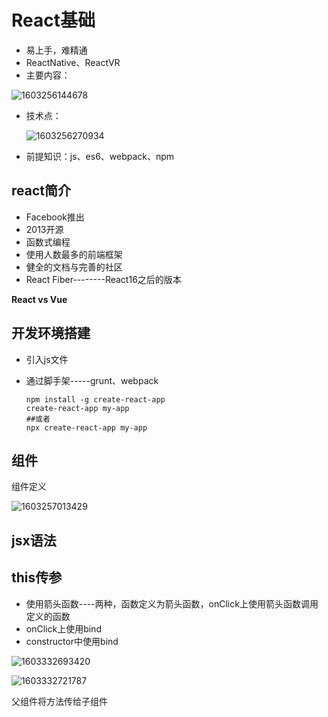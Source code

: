 # React基础

- 易上手，难精通
- ReactNative、ReactVR
- 主要内容：

![1603256144678](C:\Users\12924\AppData\Local\Temp\1603256144678.png)

- 技术点：

  ![1603256270934](C:\Users\12924\AppData\Local\Temp\1603256270934.png)

- 前提知识：js、es6、webpack、npm

## react简介

- Facebook推出
- 2013开源
- 函数式编程
- 使用人数最多的前端框架
- 健全的文档与完善的社区
- React Fiber--------React16之后的版本

**React  vs   Vue**

## 开发环境搭建

- 引入js文件

- 通过脚手架-----grunt、webpack

  ~~~
  npm install -g create-react-app
  create-react-app my-app
  ##或者
  npx create-react-app my-app
  ~~~

## 组件

组件定义

![1603257013429](C:\Users\12924\AppData\Local\Temp\1603257013429.png)

## jsx语法



## this传参

- 使用箭头函数----两种，函数定义为箭头函数，onClick上使用箭头函数调用定义的函数
- onClick上使用bind
- constructor中使用bind

![1603332693420](C:\Users\12924\AppData\Local\Temp\1603332693420.png)

![1603332721787](C:\Users\12924\AppData\Local\Temp\1603332721787.png)

父组件将方法传给子组件

